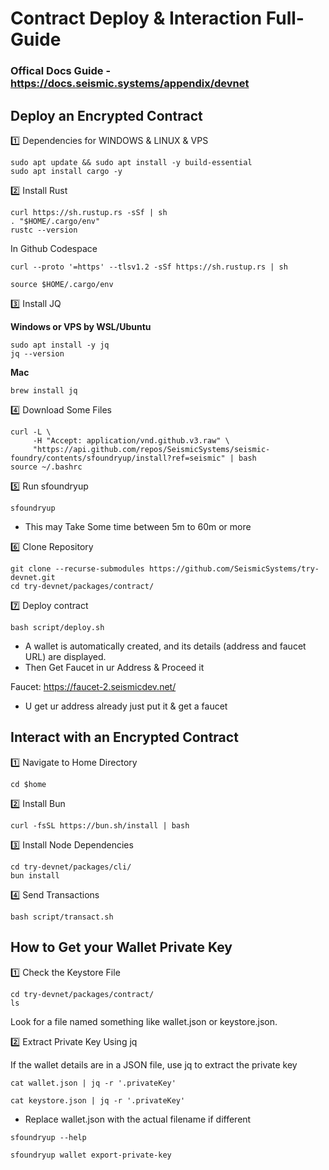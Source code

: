 # Contract Deploy & Interaction Full-Guide

### Offical Docs Guide - https://docs.seismic.systems/appendix/devnet

## Deploy an Encrypted Contract

1️⃣ Dependencies for WINDOWS & LINUX & VPS
```
sudo apt update && sudo apt install -y build-essential
sudo apt install cargo -y
```

2️⃣ Install Rust
```
curl https://sh.rustup.rs -sSf | sh  
. "$HOME/.cargo/env"
rustc --version
```
In Github Codespace
```
curl --proto '=https' --tlsv1.2 -sSf https://sh.rustup.rs | sh
```
```
source $HOME/.cargo/env
```

3️⃣ Install JQ

**Windows or VPS by WSL/Ubuntu** 
```
sudo apt install -y jq
jq --version
```

**Mac**
```
brew install jq
```

4️⃣ Download Some Files
```
curl -L \
     -H "Accept: application/vnd.github.v3.raw" \
     "https://api.github.com/repos/SeismicSystems/seismic-foundry/contents/sfoundryup/install?ref=seismic" | bash
source ~/.bashrc
```

5️⃣ Run sfoundryup
```
sfoundryup
```
- This may Take Some time between 5m to 60m or more

6️⃣ Clone Repository
```
git clone --recurse-submodules https://github.com/SeismicSystems/try-devnet.git
cd try-devnet/packages/contract/
```

7️⃣ Deploy contract
```
bash script/deploy.sh
```
- A wallet is automatically created, and its details (address and faucet URL) are displayed.
- Then Get Faucet in ur Address & Proceed it

Faucet: https://faucet-2.seismicdev.net/
- U get ur address already just put it & get a faucet

## Interact with an Encrypted Contract

1️⃣ Navigate to Home Directory
```
cd $home
```

2️⃣ Install Bun
```
curl -fsSL https://bun.sh/install | bash
```

3️⃣ Install Node Dependencies
```
cd try-devnet/packages/cli/
bun install
```

4️⃣ Send Transactions
```
bash script/transact.sh
```

## How to Get your Wallet Private Key

1️⃣ Check the Keystore File
```
cd try-devnet/packages/contract/
ls
```
Look for a file named something like wallet.json or keystore.json.

2️⃣ Extract Private Key Using jq

If the wallet details are in a JSON file, use jq to extract the private key
```
cat wallet.json | jq -r '.privateKey'
```
```
cat keystore.json | jq -r '.privateKey'
```
- Replace wallet.json with the actual filename if different

```
sfoundryup --help
```
```
sfoundryup wallet export-private-key
```
